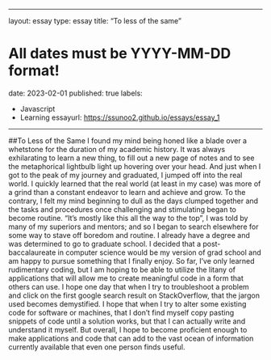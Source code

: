 
---
layout: essay
type: essay
title: “To less of the same”
# All dates must be YYYY-MM-DD format!
date: 2023-02-01
published: true
labels:
  - Javascript
  - Learning
essayurl: https://ssunoo2.github.io/essays/essay_1
---
  
##To Less of the Same
I found my mind being honed like a blade over a whetstone for the duration of my academic history. It was always exhilarating to learn a new thing, to fill out a new page of notes and to see the metaphorical lightbulb light up hovering over your head. And just when I got to the peak of my journey and graduated, I jumped off into the real world. 
I quickly learned that the real world (at least in my case) was more of a grind than a constant endeavor to learn and achieve and grow. To the contrary, I felt my mind beginning to dull as the days clumped together and the tasks and procedures once challenging and stimulating began to become routine. “It’s mostly like this all the way to the top”, I was told by many of my superiors and mentors; and so I began to search elsewhere for some way to stave off boredom and routine. 
I already have a degree and was determined to go to graduate school. I decided that a post-baccalaureate in computer science would be my version of grad school and am happy to pursue something that I finally enjoy.  So far, I’ve only learned rudimentary coding, but I am hoping to be able to utilize the litany of applications that will allow me to create meaningful code in a form that others can use. I hope one day that when I try to troubleshoot a problem and click on the first google search result on StackOverflow, that the jargon used becomes demystified. I hope that when I try to alter some existing code for software or machines, that I don’t find myself copy pasting snippets of code  until a solution works, but that I can actually write and understand it myself. But overall, I hope to become proficient enough to make applications and code that can add to the vast ocean of information currently available that even one person finds useful. 
